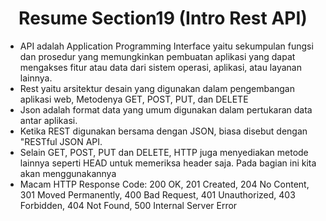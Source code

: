<h1 align = "center"><b>Resume Section19 (Intro Rest API)</b></h1>

<ul>
    <li>API adalah Application Programming Interface yaitu sekumpulan fungsi dan prosedur yang memungkinkan pembuatan aplikasi yang dapat mengakses fitur atau data dari sistem operasi, aplikasi, atau layanan lainnya.</li>
    <li>Rest yaitu arsitektur desain yang digunakan dalam pengembangan aplikasi web, Metodenya GET, POST, PUT, dan DELETE</li>
    <li>Json adalah format data yang umum digunakan dalam pertukaran data antar aplikasi.</li>
    <li>Ketika REST digunakan bersama dengan JSON, biasa disebut dengan "RESTful JSON API.</li>
    <li>Selain GET, POST, PUT dan DELETE, HTTP juga menyediakan metode lainnya seperti HEAD untuk memeriksa header saja. Pada bagian ini kita akan menggunakannya</li>
    <li>Macam HTTP Response Code: 200 OK, 201 Created, 204 No Content, 301 Moved Permanently, 400 Bad Request, 401 Unauthorized, 403 Forbidden, 404 Not Found, 500 Internal Server Error</li>

</ul>